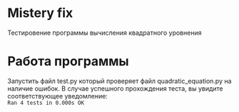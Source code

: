 # Mistery fix
Тестировение программы вычисления квадратного уровнения
# Работа программы
Запустить файл test.py который проверяет файл quadratic_equation.py на наличие ошибок.
В случае успешного прохождения теста, вы увидите соответствующее уведомление:  
  `Ran 4 tests in 0.000s OK`
